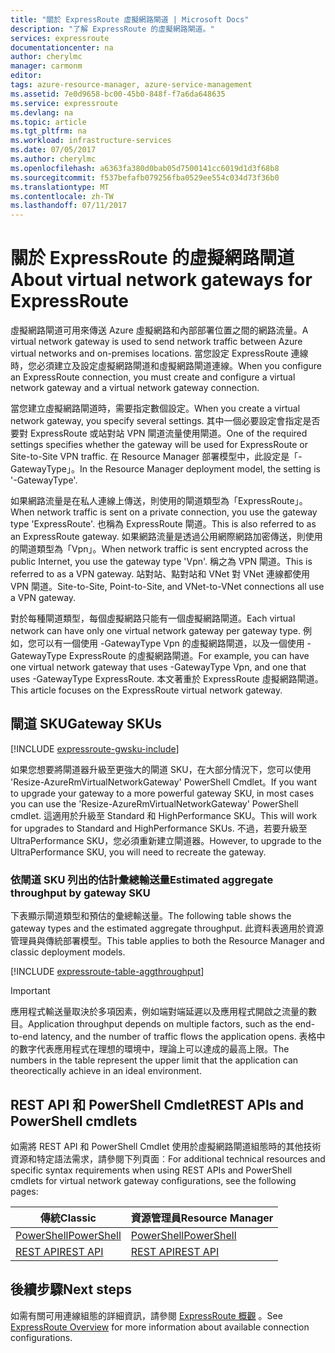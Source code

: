 ```yaml
---
title: "關於 ExpressRoute 虛擬網路閘道 | Microsoft Docs"
description: "了解 ExpressRoute 的虛擬網路閘道。"
services: expressroute
documentationcenter: na
author: cherylmc
manager: carmonm
editor: 
tags: azure-resource-manager, azure-service-management
ms.assetid: 7e0d9658-bc00-45b0-848f-f7a6da648635
ms.service: expressroute
ms.devlang: na
ms.topic: article
ms.tgt_pltfrm: na
ms.workload: infrastructure-services
ms.date: 07/05/2017
ms.author: cherylmc
ms.openlocfilehash: a6363fa380d0bab05d7500141cc6019d1d3f68b8
ms.sourcegitcommit: f537befafb079256fba0529ee554c034d73f36b0
ms.translationtype: MT
ms.contentlocale: zh-TW
ms.lasthandoff: 07/11/2017
---
```

# <a name="about-virtual-network-gateways-for-expressroute"></a><span data-ttu-id="e7c08-103">關於 ExpressRoute 的虛擬網路閘道</span><span class="sxs-lookup"><span data-stu-id="e7c08-103">About virtual network gateways for ExpressRoute</span></span>
<span data-ttu-id="e7c08-104">虛擬網路閘道可用來傳送 Azure 虛擬網路和內部部署位置之間的網路流量。</span><span class="sxs-lookup"><span data-stu-id="e7c08-104">A virtual network gateway is used to send network traffic between Azure virtual networks and on-premises locations.</span></span> <span data-ttu-id="e7c08-105">當您設定 ExpressRoute 連線時，您必須建立及設定虛擬網路閘道和虛擬網路閘道連線。</span><span class="sxs-lookup"><span data-stu-id="e7c08-105">When you configure an ExpressRoute connection, you must create and configure a virtual network gateway and a virtual network gateway connection.</span></span>

<span data-ttu-id="e7c08-106">當您建立虛擬網路閘道時，需要指定數個設定。</span><span class="sxs-lookup"><span data-stu-id="e7c08-106">When you create a virtual network gateway, you specify several settings.</span></span> <span data-ttu-id="e7c08-107">其中一個必要設定會指定是否要對 ExpressRoute 或站對站 VPN 閘道流量使用閘道。</span><span class="sxs-lookup"><span data-stu-id="e7c08-107">One of the required settings specifies whether the gateway will be used for ExpressRoute or Site-to-Site VPN traffic.</span></span> <span data-ttu-id="e7c08-108">在 Resource Manager 部署模型中，此設定是「-GatewayType」。</span><span class="sxs-lookup"><span data-stu-id="e7c08-108">In the Resource Manager deployment model, the setting is '-GatewayType'.</span></span>

<span data-ttu-id="e7c08-109">如果網路流量是在私人連線上傳送，則使用的閘道類型為「ExpressRoute」。</span><span class="sxs-lookup"><span data-stu-id="e7c08-109">When network traffic is sent on a private connection, you use the gateway type 'ExpressRoute'.</span></span> <span data-ttu-id="e7c08-110">也稱為 ExpressRoute 閘道。</span><span class="sxs-lookup"><span data-stu-id="e7c08-110">This is also referred to as an ExpressRoute gateway.</span></span> <span data-ttu-id="e7c08-111">如果網路流量是透過公用網際網路加密傳送，則使用的閘道類型為「Vpn」。</span><span class="sxs-lookup"><span data-stu-id="e7c08-111">When network traffic is sent encrypted across the public Internet, you use the gateway type 'Vpn'.</span></span> <span data-ttu-id="e7c08-112">稱之為 VPN 閘道。</span><span class="sxs-lookup"><span data-stu-id="e7c08-112">This is referred to as a VPN gateway.</span></span> <span data-ttu-id="e7c08-113">站對站、點對站和 VNet 對 VNet 連線都使用 VPN 閘道。</span><span class="sxs-lookup"><span data-stu-id="e7c08-113">Site-to-Site, Point-to-Site, and VNet-to-VNet connections all use a VPN gateway.</span></span>

<span data-ttu-id="e7c08-114">對於每種閘道類型，每個虛擬網路只能有一個虛擬網路閘道。</span><span class="sxs-lookup"><span data-stu-id="e7c08-114">Each virtual network can have only one virtual network gateway per gateway type.</span></span> <span data-ttu-id="e7c08-115">例如，您可以有一個使用 -GatewayType Vpn 的虛擬網路閘道，以及一個使用 -GatewayType ExpressRoute 的虛擬網路閘道。</span><span class="sxs-lookup"><span data-stu-id="e7c08-115">For example, you can have one virtual network gateway that uses -GatewayType Vpn, and one that uses -GatewayType ExpressRoute.</span></span> <span data-ttu-id="e7c08-116">本文著重於 ExpressRoute 虛擬網路閘道。</span><span class="sxs-lookup"><span data-stu-id="e7c08-116">This article focuses on the ExpressRoute virtual network gateway.</span></span>

## <span data-ttu-id="e7c08-117"><a name="gwsku"></a>閘道 SKU</span><span class="sxs-lookup"><span data-stu-id="e7c08-117"><a name="gwsku"></a>Gateway SKUs</span></span>
[!INCLUDE [expressroute-gwsku-include](../../includes/expressroute-gwsku-include.md)]

<span data-ttu-id="e7c08-118">如果您想要將閘道器升級至更強大的閘道 SKU，在大部分情況下，您可以使用 'Resize-AzureRmVirtualNetworkGateway' PowerShell Cmdlet。</span><span class="sxs-lookup"><span data-stu-id="e7c08-118">If you want to upgrade your gateway to a more powerful gateway SKU, in most cases you can use the 'Resize-AzureRmVirtualNetworkGateway' PowerShell cmdlet.</span></span> <span data-ttu-id="e7c08-119">這適用於升級至 Standard 和 HighPerformance SKU。</span><span class="sxs-lookup"><span data-stu-id="e7c08-119">This will work for upgrades to Standard and HighPerformance SKUs.</span></span> <span data-ttu-id="e7c08-120">不過，若要升級至 UltraPerformance SKU，您必須重新建立閘道器。</span><span class="sxs-lookup"><span data-stu-id="e7c08-120">However, to upgrade to the UltraPerformance SKU, you will need to recreate the gateway.</span></span>

### <span data-ttu-id="e7c08-121"><a name="aggthroughput"></a>依閘道 SKU 列出的估計彙總輸送量</span><span class="sxs-lookup"><span data-stu-id="e7c08-121"><a name="aggthroughput"></a>Estimated aggregate throughput by gateway SKU</span></span>
<span data-ttu-id="e7c08-122">下表顯示閘道類型和預估的彙總輸送量。</span><span class="sxs-lookup"><span data-stu-id="e7c08-122">The following table shows the gateway types and the estimated aggregate throughput.</span></span> <span data-ttu-id="e7c08-123">此資料表適用於資源管理員與傳統部署模型。</span><span class="sxs-lookup"><span data-stu-id="e7c08-123">This table applies to both the Resource Manager and classic deployment models.</span></span>

[!INCLUDE [expressroute-table-aggthroughput](../../includes/expressroute-table-aggtput-include.md)]

> [!IMPORTANT]
> <span data-ttu-id="e7c08-124">應用程式輸送量取決於多項因素，例如端對端延遲以及應用程式開啟之流量的數目。</span><span class="sxs-lookup"><span data-stu-id="e7c08-124">Application throughput depends on multiple factors, such as the end-to-end latency, and the number of traffic flows the application opens.</span></span> <span data-ttu-id="e7c08-125">表格中的數字代表應用程式在理想的環境中，理論上可以達成的最高上限。</span><span class="sxs-lookup"><span data-stu-id="e7c08-125">The numbers in the table represent the upper limit that the application can theorectically achieve in an ideal environment.</span></span> 
> 
>

## <span data-ttu-id="e7c08-126"><a name="resources"></a>REST API 和 PowerShell Cmdlet</span><span class="sxs-lookup"><span data-stu-id="e7c08-126"><a name="resources"></a>REST APIs and PowerShell cmdlets</span></span>
<span data-ttu-id="e7c08-127">如需將 REST API 和 PowerShell Cmdlet 使用於虛擬網路閘道組態時的其他技術資源和特定語法需求，請參閱下列頁面︰</span><span class="sxs-lookup"><span data-stu-id="e7c08-127">For additional technical resources and specific syntax requirements when using REST APIs and PowerShell cmdlets for virtual network gateway configurations, see the following pages:</span></span>

| <span data-ttu-id="e7c08-128">**傳統**</span><span class="sxs-lookup"><span data-stu-id="e7c08-128">**Classic**</span></span> | <span data-ttu-id="e7c08-129">**資源管理員**</span><span class="sxs-lookup"><span data-stu-id="e7c08-129">**Resource Manager**</span></span> |
| --- | --- |
| [<span data-ttu-id="e7c08-130">PowerShell</span><span class="sxs-lookup"><span data-stu-id="e7c08-130">PowerShell</span></span>](https://msdn.microsoft.com/library/mt270335.aspx) |[<span data-ttu-id="e7c08-131">PowerShell</span><span class="sxs-lookup"><span data-stu-id="e7c08-131">PowerShell</span></span>](https://msdn.microsoft.com/library/mt163510.aspx) |
| [<span data-ttu-id="e7c08-132">REST API</span><span class="sxs-lookup"><span data-stu-id="e7c08-132">REST API</span></span>](https://msdn.microsoft.com/library/jj154113.aspx) |[<span data-ttu-id="e7c08-133">REST API</span><span class="sxs-lookup"><span data-stu-id="e7c08-133">REST API</span></span>](https://msdn.microsoft.com/library/mt163859.aspx) |

## <a name="next-steps"></a><span data-ttu-id="e7c08-134">後續步驟</span><span class="sxs-lookup"><span data-stu-id="e7c08-134">Next steps</span></span>
<span data-ttu-id="e7c08-135">如需有關可用連線組態的詳細資訊，請參閱 [ExpressRoute 概觀](expressroute-introduction.md) 。</span><span class="sxs-lookup"><span data-stu-id="e7c08-135">See [ExpressRoute Overview](expressroute-introduction.md) for more information about available connection configurations.</span></span> 

